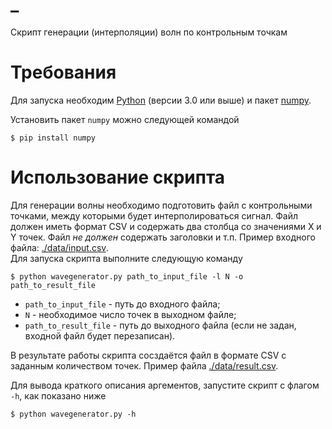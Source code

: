 # _

Скрипт генерации (интерполяции) волн по контрольным точкам

# Требования

Для запуска необходим [Python](https://www.python.org/ftp/python/3.9.6/python-3.9.6-amd64.exe) (версии 3.0 или выше) и пакет [numpy](https://numpy.org/).

Установить пакет `numpy` можно следующей командой

    $ pip install numpy

# Использование скрипта

Для генерации волны необходимо подготовить файл с контрольными точками, между которыми будет интерполироваться сигнал. Файл должен иметь формат CSV и содержать два столбца со значениями X и Y точек. Файл _не должен_ содержать заголовки и т.п. Пример входного файла: [./data/input.csv](./data/input.csv).  
Для запуска скрипта выполните следующую команду

    $ python wavegenerator.py path_to_input_file -l N -o path_to_result_file

- `path_to_input_file` - путь до входного файла;
- `N` - необходимое число точек в выходном файле;
- `path_to_result_file` - путь до выходного файла (если не задан, входной файл будет перезаписан).

В результате работы скрипта сосздаётся файл в формате CSV с заданным количеством точек. Пример файла [./data/result.csv](./data/result.csv).

Для вывода краткого описания аргементов, запустите скрипт с флагом `-h`, как показано ниже

    $ python wavegenerator.py -h
